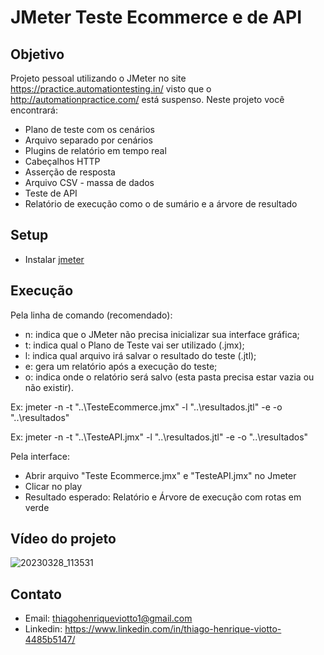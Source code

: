# JMeter Teste Ecommerce e de API
 
## Objetivo
Projeto pessoal utilizando o JMeter no site https://practice.automationtesting.in/ visto que o http://automationpractice.com/ está suspenso. Neste projeto você encontrará:
- Plano de teste com os cenários
- Arquivo separado por cenários
- Plugins de relatório em tempo real
- Cabeçalhos HTTP
- Asserção de resposta
- Arquivo CSV - massa de dados
- Teste de API
- Relatório de execução como o de sumário e a árvore de resultado

## Setup
- Instalar [jmeter](https://jmeter.apache.org/download_jmeter.cgi)

## Execução
Pela linha de comando (recomendado):
- n: indica que o JMeter não precisa inicializar sua interface gráfica;
- t: indica qual o Plano de Teste vai ser utilizado (.jmx);
- l: indica qual arquivo irá salvar o resultado do teste (.jtl);
- e: gera um relatório após a execução do teste;
- o: indica onde o relatório será salvo (esta pasta precisa estar vazia ou não existir).

Ex: jmeter -n -t "..\TesteEcommerce.jmx" -l "..\resultados.jtl" -e -o "..\resultados"

Ex: jmeter -n -t "..\TesteAPI.jmx" -l "..\resultados.jtl" -e -o "..\resultados"

Pela interface:
- Abrir arquivo "Teste Ecommerce.jmx" e "TesteAPI.jmx" no Jmeter
- Clicar no play
- Resultado esperado: Relatório e Árvore de execução com rotas em verde

## Vídeo do projeto
![20230328_113531](https://user-images.githubusercontent.com/30843151/228274441-0d3b0fb1-01f8-435a-aae2-bebad073880a.gif)

## Contato
- Email: thiagohenriqueviotto1@gmail.com 
- Linkedin: https://www.linkedin.com/in/thiago-henrique-viotto-4485b5147/

